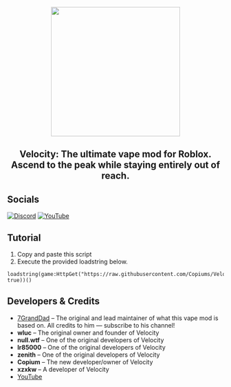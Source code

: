 <p align="center">
  <img src="https://i.imgur.com/rtV5lC8.png" width="300"/>
</p>
<h2 align="center">
  Velocity: The ultimate vape mod for Roblox.
  <br/>
  Ascend to the peak while staying entirely out of reach.
</h2>

## Socials
[![Discord](https://img.shields.io/badge/Discord-5865F2?style=for-the-badge&logo=discord&logoColor=white)](https://discord.gg/ZJVQavdk)
[![YouTube](https://img.shields.io/badge/YouTube-FF0000?style=for-the-badge&logo=youtube&logoColor=white)](https://www.youtube.com/@Copiumic)

## Tutorial
1. Copy and paste this script
2. Execute the provided loadstring below.
```
loadstring(game:HttpGet("https://raw.githubusercontent.com/Copiums/Velocity/main/NewMainScript.lua", true))()
```

## Developers & Credits

- [7GrandDad](https://github.com/7GrandDadPGN) – The original and lead maintainer of what this vape mod is based on. All credits to him — subscribe to his channel!
- **wluc** – The original owner and founder of Velocity
- **null.wtf** – One of the original developers of Velocity
- **lr85000** – One of the original developers of Velocity
- **zenith** – One of the original developers of Velocity
- **Copium** – The new developer/owner of Velocity
- **xzxkw** – A developer of Velocity  
- [YouTube](https://www.youtube.com/@Copiumic)




